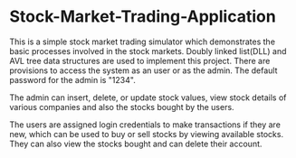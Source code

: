 # Stock-Market-Trading-Application

This is a simple stock market trading simulator which demonstrates the basic processes involved in the stock markets. Doubly linked list(DLL) and AVL tree data structures are used to implement this project. There are provisions to access the system as an user or as the admin. The default password for the admin is "1234". 

  The admin can insert, delete, or update stock values, view stock details of various companies and also the stocks bought by the users.
  
  The users are assigned login credentials to make transactions if they are new, which can be used to buy or sell stocks by viewing available stocks. They can also view the     stocks bought and can delete their account.
